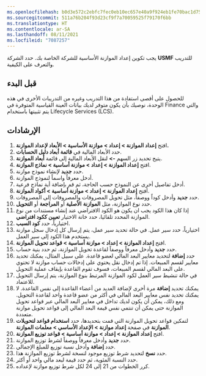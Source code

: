 ```yaml
---
ms.openlocfilehash: b0d3e572c2ebfc7fec0eb10ec657e40a9f924eb1fe70bac1d754f405f378df75
ms.sourcegitcommit: 511a76b204f93d23cf9f7a70059525f79170f6bb
ms.translationtype: HT
ms.contentlocale: ar-SA
ms.lasthandoff: 08/11/2021
ms.locfileid: "7087257"
---
```

يجب تكوين إعداد الموازنة الأساسية للشركة الخاصة بك. حدد الشركة **USMF** للتدريب والتعرف على الكيفية.

## <a name="before-you-begin"></a>قبل البدء

للحصول على أقصى استفادة من هذا التدريب وغيره من التدريبات الأخرى في هذه الوحدة، نوصيك بأن يكون متوفر لديك بيانات العينة القياسية المتوفرة في Finance والتي يتم تثبيتها باستخدام Lifecycle Services ‏(LCS).

## <a name="instructions"></a>الإرشادات 

1.  افتح **إعداد الموازنة > إعداد > موازنة الأساسية > الأبعاد لإعداد الموازنة.**
2.  حدد الأبعاد المالية في **قائمة أبعاد دليل الحسابات**.
3.  يتيح تحديد زر السهم **->** لنقل الأبعاد المالية إلى قائمة **أبعاد الموازنة**.
4.  افتح **إعداد الموازنة > إعداد > موازنة أساسية > نماذج الموازنة**.
5.  حدد **جديد** لإنشاء نموذج موازنة.
6.  أدخل معرفاً واسماً لنموذج الموازنة.
7.  أدخل تفاصيل أخرى عن النموذج حسب الحاجة، ثم قم بإضافة أية نماذج فرعية.
8.  أفتح **إعداد الموازنة > إعداد > موازنة أساسية > أكواد الموازنة**.
9.  حدد **جديد** وأدخل كوداً ووصفاً، مثل تحويل المصروفات والمصروفات إلى المصروفات.
10. حدد نوع الموازنة، مثل **الموازنة** **الأصلية** أو **المراجعة** أو **التحويل**.
11. إذا كان هذا الكود يجب ان يكون هو الكود الافتراضي عند إنشاء مستندات من نوع الموازنة المحدد تلقائيا، حدد خانة الاختيار **تعيين ككود افتراضي**.
12. اختيارياً، حدد **كود السبب**.
13. اختيارياً، حدد سير عمل. في حالة تحديد سير عمل، يتم إرسال كل إدخال سجل موازنة يستخدم هذا الكود إلى سير العمل.
14. افتح **إعداد الموازنة > إعداد > موازنة أساسية > قواعد تحويل الموازنة**.
15. حدد **جديد** وأدخل معرفاً ووصفاً لقاعدة تحويل الموازنة، ثم حدد بنية حساب.
16. حدد **إضافة** لتحديد معايير البعد المالي لعضو قاعدة. على سبيل المثال، يمكنك تحديد معايير لقسم المبيعات. إذا تم إدخال نقل يحتوي على إدخالات حساب موازنة لا تحتوي على البعد المالي لقسم المبيعات، فسوف تقوم القاعدة بإيقاف عملية التحويل.
17. في حالة تنشيط سير العمل لكود الموازنة المرتبط بنوع الموازنة، يتم إرسال التحويل للاعتماد.
18. يمكنك تحديد **إضافة** مرة أخرى لإضافة العديد من أعضاء القاعدة إلى نفس القاعدة. لا يمكنك تحديد نفس معايير البعد المالي في أكثر من عضو قاعدة واحد لقاعدة التحويل. ومع ذلك، يمكن أن يكون لديك تداخل في معايير البعد المالي عبر قواعد تحويل الموازنة حتى يمكن أن تنتمي نفس قيمة البعد المالي إلى قواعد تحويل موازنة متعددة.
19. لتمكين قواعد تحويل الموازنة التي قمت بتحديدها، حدد **استخدام قواعد لتحويلات الموازنة** في صفحة **إعداد موازنة > الإعداد الأساسي > معلمات الموازنة**.
20. افتح **إعداد الموازنة > إعداد > موازنة أساسية > قواعد توزيع الموازنة**.
21. حدد **جديد** وأدخل معرفاً ووصفاً لشرط توزيع الموازنة.
22. حدد **إضافة** وأدخل نسبة توزيع للمبلغ الإجمالي.
23. حدد **نسخ** لتحديد شرط توزيع موجود لنسخة لشرط توزيع الموازنة هذا.
24. حدد النسبة المئوية، ثم حدد قيمة لبعد مالي واحد أو أكثر.
25. كرر الخطوات من 21 إلى 24 لكل شرط توزيع موازنة لإعداده.
